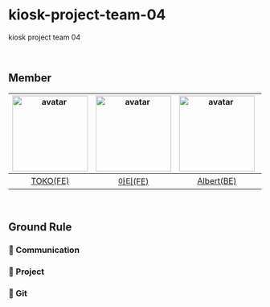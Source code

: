 # kiosk-project-team-04

kiosk project team 04

<br>

## Member

|<img src="https://avatars.githubusercontent.com/u/101464713?v=4" width=150 height=150 alt="avatar"/>|<img src="https://avatars.githubusercontent.com/u/95265031?v=4" width=150 height=150 alt="avatar"/>|<img src="https://avatars.githubusercontent.com/u/99056666?v=4" width=150 height=150 alt="avatar"/>|<img src="https://avatars.githubusercontent.com/u/105152276?v=4" width=150 height=150 alt="avatar"/>|<img src="https://avatars.githubusercontent.com/u/98851575?v=4" width=150 height=150 alt="avatar"/>|<img src="https://avatars.githubusercontent.com/u/57559288?v=4" width=150 height=150 alt="avatar"/>|
|:---:|:---:|:---:|:---:|:---:|:---:|
|[TOKO(FE)](https://github.com/aaaz425)|[아티(FE)](https://github.com/lolWK)|[Albert(BE)](https://github.com/AlbertImKr)|[Fia(BE)](https://github.com/yeonise)|[무비(BE)](https://github.com/yhpark95)|[이안(BE)](https://github.com/othertkfka)|

<br>

## Ground Rule

### 💬 Communication

### 📁 Project

### 📍 Git
